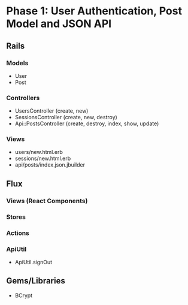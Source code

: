 # Phase 1: User Authentication, Post Model and JSON API

## Rails
### Models
* User
* Post

### Controllers
* UsersController (create, new)
* SessionsController (create, new, destroy)
* Api::PostsController (create, destroy, index, show, update)

### Views
* users/new.html.erb
* sessions/new.html.erb
* api/posts/index.json.jbuilder

## Flux
### Views (React Components)

### Stores

### Actions

### ApiUtil
* ApiUtil.signOut

## Gems/Libraries
* BCrypt
